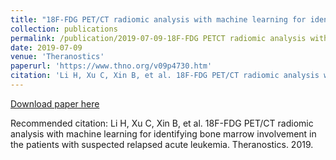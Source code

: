 ```yaml
---
title: "18F-FDG PET/CT radiomic analysis with machine learning for identifying bone marrow involvement in the patients with suspected relapsed acute leukemia"
collection: publications
permalink: /publication/2019-07-09-18F-FDG PETCT radiomic analysis with machine learning for identifying bone marrow involvement in the patients with suspected relapsed acute leukemia
date: 2019-07-09
venue: 'Theranostics'
paperurl: 'https://www.thno.org/v09p4730.htm'
citation: 'Li H, Xu C, Xin B, et al. 18F-FDG PET/CT radiomic analysis with machine learning for identifying bone marrow involvement in the patients with suspected relapsed acute leukemia. Theranostics. 2019.'
---
```


<a href='https://www.thno.org/v09p4730.htm'>Download paper here</a>

Recommended citation: Li H, Xu C, Xin B, et al. 18F-FDG PET/CT radiomic analysis with machine learning for identifying bone marrow involvement in the patients with suspected relapsed acute leukemia. Theranostics. 2019.